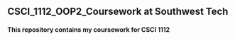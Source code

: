 ## CSCI_1112_OOP2_Coursework at Southwest Tech

#### This repository contains my coursework for CSCI 1112
